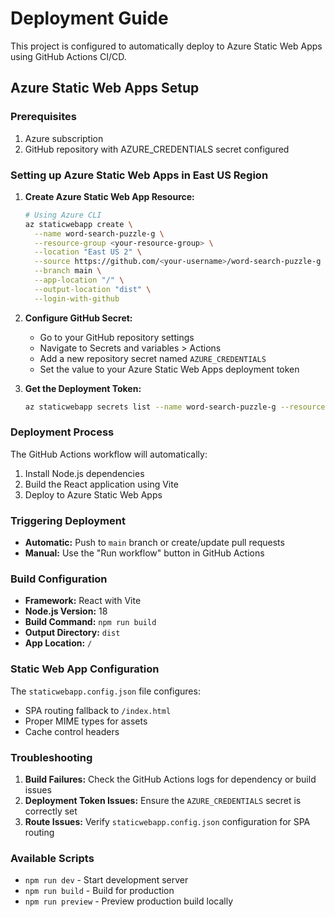 # Deployment Guide

This project is configured to automatically deploy to Azure Static Web Apps using GitHub Actions CI/CD.

## Azure Static Web Apps Setup

### Prerequisites
1. Azure subscription
2. GitHub repository with AZURE_CREDENTIALS secret configured

### Setting up Azure Static Web Apps in East US Region

1. **Create Azure Static Web App Resource:**
   ```bash
   # Using Azure CLI
   az staticwebapp create \
     --name word-search-puzzle-g \
     --resource-group <your-resource-group> \
     --location "East US 2" \
     --source https://github.com/<your-username>/word-search-puzzle-g \
     --branch main \
     --app-location "/" \
     --output-location "dist" \
     --login-with-github
   ```

2. **Configure GitHub Secret:**
   - Go to your GitHub repository settings
   - Navigate to Secrets and variables > Actions
   - Add a new repository secret named `AZURE_CREDENTIALS`
   - Set the value to your Azure Static Web Apps deployment token

3. **Get the Deployment Token:**
   ```bash
   az staticwebapp secrets list --name word-search-puzzle-g --resource-group <your-resource-group>
   ```

### Deployment Process

The GitHub Actions workflow will automatically:
1. Install Node.js dependencies
2. Build the React application using Vite
3. Deploy to Azure Static Web Apps

### Triggering Deployment

- **Automatic:** Push to `main` branch or create/update pull requests
- **Manual:** Use the "Run workflow" button in GitHub Actions

### Build Configuration

- **Framework:** React with Vite
- **Node.js Version:** 18
- **Build Command:** `npm run build`
- **Output Directory:** `dist`
- **App Location:** `/`

### Static Web App Configuration

The `staticwebapp.config.json` file configures:
- SPA routing fallback to `/index.html`
- Proper MIME types for assets
- Cache control headers

### Troubleshooting

1. **Build Failures:** Check the GitHub Actions logs for dependency or build issues
2. **Deployment Token Issues:** Ensure the `AZURE_CREDENTIALS` secret is correctly set
3. **Route Issues:** Verify `staticwebapp.config.json` configuration for SPA routing

### Available Scripts

- `npm run dev` - Start development server
- `npm run build` - Build for production
- `npm run preview` - Preview production build locally